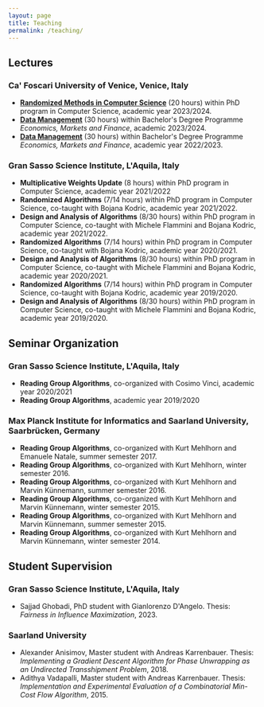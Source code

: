 ```yaml
---
layout: page
title: Teaching
permalink: /teaching/
---
```


## Lectures

### Ca' Foscari University of Venice, Venice, Italy

- [**Randomized Methods in Computer Science**](https://www.unive.it/data/course/497968/programma) (20 hours) within PhD program in Computer Science, academic year 2023/2024.
- [**Data Management**](https://www.unive.it/data/course/359102) (30 hours) within Bachelor's Degree Programme *Economics, Markets and Finance*, academic 2023/2024.
- [**Data Management**](https://www.unive.it/data/course/331478) (30 hours) within Bachelor's Degree Programme *Economics, Markets and Finance*, academic year 2022/2023.


### Gran Sasso Science Institute, L'Aquila, Italy

- **Multiplicative Weights Update** (8 hours) within PhD program in Computer Science, academic year 2021/2022
- **Randomized Algorithms** (7/14 hours) within PhD program in Computer Science, co-taught with Bojana Kodric, academic year 2021/2022.
- **Design and Analysis of Algorithms** (8/30 hours) within PhD program in Computer Science, co-taught with Michele Flammini and Bojana Kodric, academic year 2021/2022.
- **Randomized Algorithms** (7/14 hours) within PhD program in Computer Science, co-taught with Bojana Kodric, academic year 2020/2021.
- **Design and Analysis of Algorithms** (8/30 hours) within PhD program in Computer Science, co-taught with Michele Flammini and Bojana Kodric, academic year 2020/2021.
- **Randomized Algorithms** (7/14 hours) within PhD program in Computer Science, co-taught with Bojana Kodric, academic year 2019/2020.
- **Design and Analysis of Algorithms** (8/30 hours) within PhD program in Computer Science, co-taught with Michele Flammini and Bojana Kodric, academic year 2019/2020.


## Seminar Organization

### Gran Sasso Science Institute, L'Aquila, Italy
- **Reading Group Algorithms**, co-organized with Cosimo Vinci, academic year 2020/2021
- **Reading Group Algorithms**, academic year 2019/2020 

### Max Planck Institute for Informatics and Saarland University, Saarbrücken, Germany
- **Reading Group Algorithms**, co-organized with Kurt Mehlhorn and Emanuele Natale, summer semester 2017.
- **Reading Group Algorithms**, co-organized with Kurt Mehlhorn, winter semester 2016.
- **Reading Group Algorithms**, co-organized with Kurt Mehlhorn and Marvin Künnemann, summer semester 2016.
- **Reading Group Algorithms**, co-organized with Kurt Mehlhorn and Marvin Künnemann, winter semester 2015.
- **Reading Group Algorithms**, co-organized with Kurt Mehlhorn and Marvin Künnemann, summer semester 2015.
- **Reading Group Algorithms**, co-organized with Kurt Mehlhorn and Marvin Künnemann, winter semester 2014.


## Student Supervision
### Gran Sasso Science Institute, L'Aquila, Italy
- Sajjad Ghobadi, PhD student with Gianlorenzo D'Angelo. Thesis: *Fairness in Influence Maximization*, 2023.

### Saarland University
- Alexander Anisimov, Master student with Andreas Karrenbauer. Thesis: *Implementing a Gradient Descent Algorithm for Phase Unwrapping as an Undirected Transshipment Problem*, 2018.
- Adithya Vadapalli, Master student with Andreas Karrenbauer. Thesis: *Implementation and Experimental Evaluation of a Combinatorial Min-Cost Flow Algorithm*, 2015.
